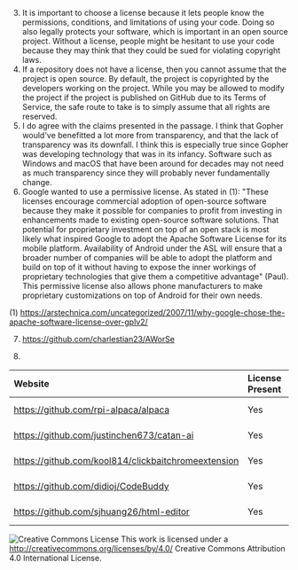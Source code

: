 3. It is important to choose a license because it lets people know the permissions, conditions, and limitations of using your code. Doing so also legally protects your software, which is important in an open source project. Without a license, people might be hesitant to use your code because they may think that they could be sued for violating copyright laws.
4. If a repository does not have a license, then you cannot assume that the project is open source. By default, the project is copyrighted by the developers working on the project. While you may be allowed to modify the project if the project is published on GitHub due to its Terms of Service, the safe route to take is to simply assume that all rights are reserved.
5. I do agree with the claims presented in the passage. I think that Gopher would've benefitted a lot more from transparency, and that the lack of transparency was its downfall. I think this is especially true since Gopher was developing technology that was in its infancy. Software such as Windows and macOS that have been around for decades may not need as much transparency since they will probably never fundamentally change.
6. Google wanted to use a permissive license. As stated in (1): "These licenses encourage commercial adoption of open-source software because they make it possible for companies to profit from investing in enhancements made to   existing open-source software solutions. That potential for proprietary investment on top of an open stack is most likely what inspired Google to adopt the Apache Software License for its mobile platform. Availability of Android under the ASL will ensure that a broader number of companies will be able to adopt the platform and build on top of it without having to expose the inner workings of proprietary technologies that give them a competitive advantage" (Paul). This permissive license also allows phone manufacturers to make proprietary customizations on top of Android for their own needs.

(1) https://arstechnica.com/uncategorized/2007/11/why-google-chose-the-apache-software-license-over-gplv2/

7. https://github.com/charlestian23/AWorSe

8. 
| Website | License Present | License |
|:---------|:----------|:-------|
| https://github.com/rpi-alpaca/alpaca | Yes | MIT License |
| https://github.com/justinchen673/catan-ai | Yes | MIT License |
| https://github.com/kool814/clickbaitchromeextension | Yes | MIT License |
| https://github.com/didioj/CodeBuddy | Yes | MIT License | 
| https://github.com/sjhuang26/html-editor | Yes | MIT License |

![Creative Commons License](https://i.creativecommons.org/l/by/4.0/88x31.png) This work is licensed under a http://creativecommons.org/licenses/by/4.0/ Creative Commons Attribution 4.0 International License.
